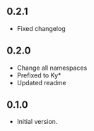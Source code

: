 ## 0.2.1

- Fixed changelog

## 0.2.0

- Change all namespaces
- Prefixed to Ky\*
- Updated readme

## 0.1.0

- Initial version.
